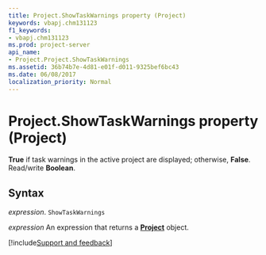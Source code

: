 ```yaml
---
title: Project.ShowTaskWarnings property (Project)
keywords: vbapj.chm131123
f1_keywords:
- vbapj.chm131123
ms.prod: project-server
api_name:
- Project.Project.ShowTaskWarnings
ms.assetid: 36b74b7e-4d81-e01f-d011-9325bef6bc43
ms.date: 06/08/2017
localization_priority: Normal
---
```



# Project.ShowTaskWarnings property (Project)

 **True** if task warnings in the active project are displayed; otherwise, **False**. Read/write **Boolean**.


## Syntax

_expression_. `ShowTaskWarnings`

 _expression_ An expression that returns a **[Project](project.project.md)** object.

[!include[Support and feedback](~/includes/feedback-boilerplate.md)]